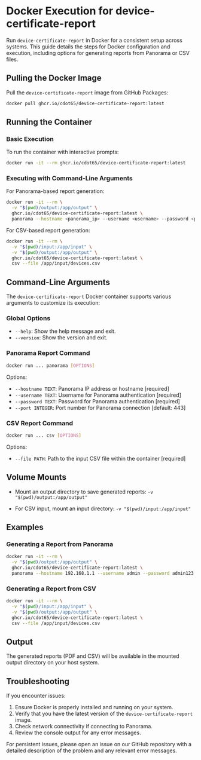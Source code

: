 # Docker Execution for device-certificate-report

Run `device-certificate-report` in Docker for a consistent setup across systems. This guide details the steps for Docker configuration and execution, including options for generating reports from Panorama or CSV files.

## Pulling the Docker Image

Pull the `device-certificate-report` image from GitHub Packages:

<div class="termy">

<!-- termynal -->
```bash
docker pull ghcr.io/cdot65/device-certificate-report:latest
```

</div>

## Running the Container

### Basic Execution

To run the container with interactive prompts:

<div class="termy">

<!-- termynal -->
```bash
docker run -it --rm ghcr.io/cdot65/device-certificate-report:latest
```

</div>

### Executing with Command-Line Arguments

For Panorama-based report generation:

<div class="termy">

<!-- termynal -->
```bash
docker run -it --rm \
  -v "$(pwd)/output:/app/output" \
  ghcr.io/cdot65/device-certificate-report:latest \
  panorama --hostname <panorama_ip> --username <username> --password <password>
```

</div>

For CSV-based report generation:

<div class="termy">

<!-- termynal -->
```bash
docker run -it --rm \
  -v "$(pwd)/input:/app/input" \
  -v "$(pwd)/output:/app/output" \
  ghcr.io/cdot65/device-certificate-report:latest \
  csv --file /app/input/devices.csv
```

</div>

## Command-Line Arguments

The `device-certificate-report` Docker container supports various arguments to customize its execution:

### Global Options

- `--help`: Show the help message and exit.
- `--version`: Show the version and exit.

### Panorama Report Command

<div class="termy">

<!-- termynal -->
```bash
docker run ... panorama [OPTIONS]
```

</div>

Options:
- `--hostname TEXT`: Panorama IP address or hostname [required]
- `--username TEXT`: Username for Panorama authentication [required]
- `--password TEXT`: Password for Panorama authentication [required]
- `--port INTEGER`: Port number for Panorama connection [default: 443]

### CSV Report Command

<div class="termy">

<!-- termynal -->
```bash
docker run ... csv [OPTIONS]
```

</div>

Options:
- `--file PATH`: Path to the input CSV file within the container [required]

## Volume Mounts

- Mount an output directory to save generated reports:
  `-v "$(pwd)/output:/app/output"`

- For CSV input, mount an input directory:
  `-v "$(pwd)/input:/app/input"`

## Examples

### Generating a Report from Panorama

<div class="termy">

<!-- termynal -->
```bash
docker run -it --rm \
  -v "$(pwd)/output:/app/output" \
  ghcr.io/cdot65/device-certificate-report:latest \
  panorama --hostname 192.168.1.1 --username admin --password admin123
```

</div>

### Generating a Report from CSV

<div class="termy">

<!-- termynal -->
```bash
docker run -it --rm \
  -v "$(pwd)/input:/app/input" \
  -v "$(pwd)/output:/app/output" \
  ghcr.io/cdot65/device-certificate-report:latest \
  csv --file /app/input/devices.csv
```

</div>

## Output

The generated reports (PDF and CSV) will be available in the mounted output directory on your host system.

## Troubleshooting

If you encounter issues:

1. Ensure Docker is properly installed and running on your system.
2. Verify that you have the latest version of the `device-certificate-report` image.
3. Check network connectivity if connecting to Panorama.
4. Review the console output for any error messages.

For persistent issues, please open an issue on our GitHub repository with a detailed description of the problem and any relevant error messages.
